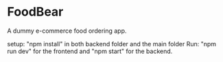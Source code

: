 # FoodBear
A dummy e-commerce food ordering app.

setup: "npm install" in both backend folder and the main folder
Run: "npm run dev" for the frontend and "npm start" for the backend.
